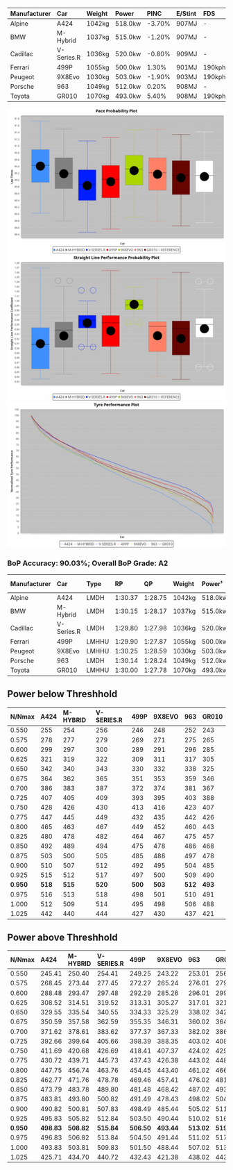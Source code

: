 | Manufacturer | Car        | Weight | Power   | PINC   | E/Stint | FDS     |
|:-|:-|:-|:-|:-|:-|:-|
| Alpine       | A424       | 1042kg | 518.0kw | -3.70% | 907MJ   |    -    |
| BMW          | M-Hybrid   | 1037kg | 515.0kw | -1.20% | 907MJ   |    -    |
| Cadillac     | V-Series.R | 1036kg | 520.0kw | -0.80% | 909MJ   |    -    |
| Ferrari      | 499P       | 1055kg | 500.0kw | 1.30%  | 901MJ   | 190kph  |
| Peugeot      | 9X8Evo     | 1030kg | 503.0kw | -1.90% | 903MJ   | 190kph  |
| Porsche      | 963        | 1049kg | 512.0kw | 0.20%  | 908MJ   |    -    |
| Toyota       | GR010      | 1070kg | 493.0kw | 5.40%  | 908MJ   | 190kph  |

![PACECHART](./IMG/OFFICIAL.png)
![STRAIGHTLINEPERFORMANCECHART](./IMG/OFFICIAL_sp.png)
![TYREPERFORMANCECHART](./IMG/OFFICIAL_tw.png)

### BoP Accuracy: 90.03%; Overall BoP Grade: A2
| Manufacturer | Car        | Type  | RP      | QP      | Weight | Power¹  | Threshhold | PINC   | Power²   | E/Stint | AVG Vmax  | FDS     | RDLC | L/Stint | BOP-Grade | Model Accuracy | Model Points | Match%  | SimDiff |
|:-|:-|:-|:-|:-|:-|:-|:-|:-|:-|:-|:-|:-|:-|:-|:-|:-|:-|:-|:-|
| Alpine       | A424       | LMDH  | 1:30.37 | 1:28.75 | 1042kg | 518.0kw | 250.0kph   | -3.70% | 498.80kw |  907MJ  | 307.51kph |    -    | 1.03 | 40      | +C1       | 99.37%         | 2056         | 78.37%  | -0.29   |
| BMW          | M-Hybrid   | LMDH  | 1:30.15 | 1:28.17 | 1037kg | 515.0kw | 250.0kph   | -1.20% | 508.80kw |  907MJ  | 312.32kph |    -    | 1.03 | 40      | ~A1       | 99.20%         | 3081         | 95.42%  | -0.13   |
| Cadillac     | V-Series.R | LMDH  | 1:29.80 | 1:27.98 | 1036kg | 520.0kw | 250.0kph   | -0.80% | 515.80kw |  909MJ  | 315.59kph |    -    | 1.03 | 40      | -B1       | 99.22%         | 5358         | 85.12%  | -0.02   |
| Ferrari      | 499P       | LMHHU | 1:29.90 | 1:27.87 | 1055kg | 500.0kw | 250.0kph   | 1.30%  | 506.50kw |  901MJ  | 311.79kph | 190kph  | 1.05 | 40      | -A2       | 99.93%         | 6954         | 90.34%  | +0.44   |
| Peugeot      | 9X8Evo     | LMHHU | 1:30.25 | 1:28.59 | 1030kg | 503.0kw | 250.0kph   | -1.90% | 493.40kw |  903MJ  | 322.23kph | 190kph  | 1.02 | 40      | +B1       | 100.00%        | 1458         | 85.66%  | +0.03   |
| Porsche      | 963        | LMDH  | 1:30.14 | 1:28.24 | 1049kg | 512.0kw | 250.0kph   | 0.20%  | 513.00kw |  908MJ  | 311.10kph |    -    | 1.02 | 40      | ~A1       | 99.87%         | 14199        | 100.00% | -0.01   |
| Toyota       | GR010      | LMHHU | 1:30.00 | 1:27.78 | 1070kg | 493.0kw | 250.0kph   | 5.40%  | 519.60kw |  908MJ  | 309.12kph | 190kph  | 1.04 | 40      | ~A1       | 99.92%         | 5012         | 95.32%  | -0.03   |

## Power below Threshhold
| N/Nmax    | A424    | M-HYBRID | V-SERIES.R | 499P    | 9X8EVO  | 963     | GR010   |
|:-|:-|:-|:-|:-|:-|:-|:-|
|  0.550    |  255    |  254     |  256       |  246    |  248    |  252    |  243    |
|  0.575    |  278    |  277     |  279       |  269    |  271    |  275    |  265    |
|  0.600    |  299    |  297     |  300       |  289    |  291    |  296    |  285    |
|  0.625    |  321    |  319     |  322       |  309    |  311    |  317    |  305    |
|  0.650    |  342    |  340     |  343       |  330    |  332    |  338    |  325    |
|  0.675    |  364    |  362     |  365       |  351    |  353    |  359    |  346    |
|  0.700    |  386    |  383     |  387       |  372    |  374    |  381    |  367    |
|  0.725    |  407    |  405     |  409       |  393    |  395    |  403    |  388    |
|  0.750    |  428    |  426     |  430       |  413    |  416    |  423    |  407    |
|  0.775    |  447    |  445     |  449       |  432    |  435    |  442    |  426    |
|  0.800    |  465    |  463     |  467       |  449    |  452    |  460    |  443    |
|  0.825    |  480    |  478     |  482       |  464    |  467    |  475    |  457    |
|  0.850    |  492    |  489     |  494       |  475    |  478    |  486    |  468    |
|  0.875    |  503    |  500     |  505       |  485    |  488    |  497    |  478    |
|  0.900    |  510    |  507     |  512       |  492    |  495    |  504    |  485    |
|  0.925    |  515    |  512     |  517       |  497    |  500    |  509    |  490    |
| **0.950** | **518** | **515**  | **520**    | **500** | **503** | **512** | **493** |
|  0.975    |  516    |  513     |  518       |  498    |  501    |  510    |  491    |
|  1.000    |  512    |  509     |  514       |  495    |  498    |  506    |  488    |
|  1.025    |  442    |  440     |  444       |  427    |  430    |  437    |  421    |

## Power above Threshhold
| N/Nmax    | A424       | M-HYBRID   | V-SERIES.R | 499P       | 9X8EVO     | 963        | GR010      |
|:-|:-|:-|:-|:-|:-|:-|:-|
|  0.550    |  245.41    |  250.40    |  254.41    |  249.25    |  243.22    |  253.01    |  256.31    |
|  0.575    |  268.45    |  273.44    |  277.45    |  272.27    |  265.24    |  276.01    |  279.33    |
|  0.600    |  288.48    |  293.47    |  297.48    |  292.29    |  285.26    |  296.01    |  299.36    |
|  0.625    |  308.52    |  314.51    |  319.52    |  313.31    |  305.27    |  317.01    |  321.38    |
|  0.650    |  329.55    |  335.54    |  340.55    |  334.33    |  325.29    |  338.02    |  342.41    |
|  0.675    |  350.59    |  357.58    |  362.59    |  355.35    |  346.31    |  360.02    |  364.44    |
|  0.700    |  371.62    |  378.61    |  383.62    |  377.37    |  367.33    |  382.02    |  386.46    |
|  0.725    |  392.66    |  399.64    |  405.66    |  398.39    |  388.35    |  403.02    |  408.49    |
|  0.750    |  411.69    |  420.68    |  426.69    |  418.41    |  407.37    |  424.02    |  429.51    |
|  0.775    |  430.72    |  439.71    |  445.73    |  437.43    |  426.38    |  443.02    |  448.54    |
|  0.800    |  447.75    |  456.74    |  463.76    |  454.45    |  443.40    |  461.02    |  466.56    |
|  0.825    |  462.77    |  471.76    |  478.78    |  469.46    |  457.41    |  476.02    |  481.58    |
|  0.850    |  473.79    |  483.78    |  489.80    |  481.48    |  468.42    |  487.02    |  493.59    |
|  0.875    |  483.81    |  493.80    |  500.82    |  491.49    |  478.43    |  498.02    |  504.60    |
|  0.900    |  490.82    |  500.81    |  507.83    |  498.49    |  485.44    |  505.02    |  511.61    |
|  0.925    |  495.83    |  505.82    |  512.84    |  503.50    |  490.44    |  510.02    |  516.62    |
| **0.950** | **498.83** | **508.82** | **515.84** | **506.50** | **493.44** | **513.02** | **519.62** |
|  0.975    |  496.83    |  506.82    |  513.84    |  504.50    |  491.44    |  511.02    |  517.62    |
|  1.000    |  493.83    |  503.81    |  509.83    |  501.50    |  488.44    |  507.02    |  513.61    |
|  1.025    |  425.71    |  434.70    |  440.72    |  432.43    |  421.38    |  438.02    |  443.53    |
